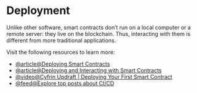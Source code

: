 # Deployment

Unlike other software, smart contracts don’t run on a local computer or a remote server: they live on the blockchain. Thus, interacting with them is different from more traditional applications.

Visit the following resources to learn more:

- [@article@Deploying Smart Contracts](https://ethereum.org/en/developers/docs/smart-contracts/deploying/)
- [@article@Deploying and Interacting with Smart Contracts](https://docs.openzeppelin.com/learn/deploying-and-interacting)
- [@video@Cyfrin Updraft | Deploying Your First Smart Contract](https://updraft.cyfrin.io/courses/solidity/simple-storage/deploying-solidity-smart-contract)
- [@feed@Explore top posts about CI/CD](https://app.daily.dev/tags/cicd?ref=roadmapsh)

